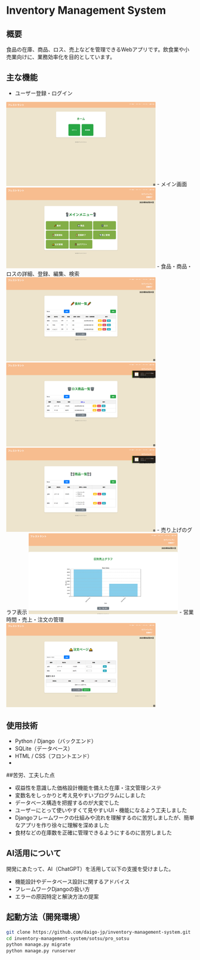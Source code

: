# Inventory Management System

## 概要
食品の在庫、商品、ロス、売上などを管理できるWebアプリです。飲食業や小売業向けに、業務効率化を目的としています。

## 主な機能
- ユーザー登録・ログイン
<img src="sotsu/pro_sotsu/screenshots/login.png" alt="ログイン画面" width="400">
- メイン画面
<img src="sotsu/pro_sotsu/screenshots/main.png" alt="メイン画面" width="400">
- 食品・商品・ロスの詳細、登録、編集、検索
<img src="sotsu/pro_sotsu/screenshots/food_list.png" alt="食品" width="400">
<img src="sotsu/pro_sotsu/screenshots/disposal_list.png" alt="ロス" width="400">
<img src="sotsu/pro_sotsu/screenshots/goods_list.png" alt="商品" width="400">
- 売り上げのグラフ表示
<img src="sotsu/pro_sotsu/screenshots/sales_graph.png" alt="グラフ" width="400">
- 営業時間・売上・注文の管理
<img src="sotsu/pro_sotsu/screenshots/order.png" alt="注文" width="400">

## 使用技術
- Python / Django（バックエンド）
- SQLite（データベース）
- HTML / CSS（フロントエンド）
- 
##苦労、工夫した点

- 収益性を意識した価格設計機能を備えた在庫・注文管理システ
- 変数名をしっかりと考え見やすいプログラムにしました
- データベース構造を把握するのが大変でした
- ユーザーにとって使いやすくて見やすいUI・機能になるよう工夫しました
- Djangoフレームワークの仕組みや流れを理解するのに苦労しましたが、簡単なアプリを作り徐々に理解を深めました
- 食材などの在庫数を正確に管理できるようにするのに苦労しました

## AI活用について  
開発にあたって、AI（ChatGPT）を活用して以下の支援を受けました。

- 機能設計やデータベース設計に関するアドバイス  
- フレームワークDjangoの扱い方
- エラーの原因特定と解決方法の提案  

## 起動方法（開発環境）
```bash
git clone https://github.com/daigo-jp/inventory-management-system.git
cd inventory-management-system/sotsu/pro_sotsu
python manage.py migrate
python manage.py runserver

